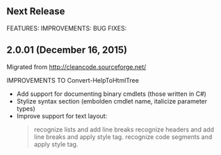 ## Next Release

FEATURES:
IMPROVEMENTS:
BUG FIXES:


## 2.0.01 (December 16, 2015)

Migrated from http://cleancode.sourceforge.net/

IMPROVEMENTS TO Convert-HelpToHtmlTree
  - Add support for documenting binary cmdlets (those written in C#)
  - Stylize syntax section (embolden cmdlet name, italicize parameter types)
  - Improve support for text layout:
    > recognize lists and add line breaks
	> recognize headers and add line breaks and apply style tag.
	> recognize code segments and apply style tag.

